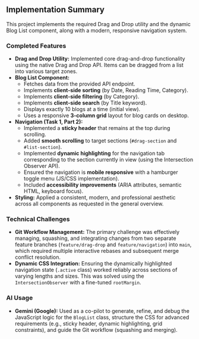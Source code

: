 ## Implementation Summary

This project implements the required Drag and Drop utility and the dynamic Blog List component, along with a modern, responsive navigation system.

### Completed Features

- **Drag and Drop Utility:** Implemented core drag-and-drop functionality using the native Drag and Drop API. Items can be dragged from a list into various target zones.
- **Blog List Component:**
    - Fetches data from the provided API endpoint.
    - Implements **client-side sorting** (by Date, Reading Time, Category).
    - Implements **client-side filtering** (by Category).
    - Implements **client-side search** (by Title keyword).
    - Displays exactly 10 blogs at a time (initial view).
    - Uses a responsive **3-column grid** layout for blog cards on desktop.
- **Navigation (Task 1, Part 2):**
    - Implemented a **sticky header** that remains at the top during scrolling.
    - Added **smooth scrolling** to target sections (`#drag-section` and `#list-section`).
    - Implemented **dynamic highlighting** for the navigation tab corresponding to the section currently in view (using the Intersection Observer API).
    - Ensured the navigation is **mobile responsive** with a hamburger toggle menu (JS/CSS implementation).
    - Included **accessibility improvements** (ARIA attributes, semantic HTML, keyboard focus).
- **Styling:** Applied a consistent, modern, and professional aesthetic across all components as requested in the general overview.

### Technical Challenges

- **Git Workflow Management:** The primary challenge was effectively managing, squashing, and integrating changes from two separate feature branches (`feature/drag-drop` and `feature/navigation`) into `main`, which required multiple interactive rebases and subsequent merge conflict resolution.
- **Dynamic CSS Integration:** Ensuring the dynamically highlighted navigation state (`.active` class) worked reliably across sections of varying lengths and sizes. This was solved using the `IntersectionObserver` with a fine-tuned `rootMargin`.

### AI Usage

- **Gemini (Google):** Used as a co-pilot to generate, refine, and debug the JavaScript logic for the `BlogList` class, structure the CSS for advanced requirements (e.g., sticky header, dynamic highlighting, grid constraints), and guide the Git workflow (squashing and merging).